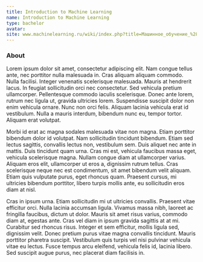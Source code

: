 ```yaml
---
title: Introduction to Machine Learning
name: Introduction to Machine Learning
type: bachelor
avatar:
site: www.machinelearning.ru/wiki/index.php?title=Машинное_обучение_%28курс_лекций%2C_К.В.Воронцов%29
---
```


### About

Lorem ipsum dolor sit amet, consectetur adipiscing elit. Nam congue tellus ante, nec porttitor nulla malesuada in. Cras aliquam aliquam commodo. Nulla facilisi. Integer venenatis scelerisque malesuada. Mauris at hendrerit lacus. In feugiat sollicitudin orci nec consectetur. Sed vehicula pretium ullamcorper. Pellentesque commodo iaculis scelerisque. Donec ante lorem, rutrum nec ligula ut, gravida ultricies lorem. Suspendisse suscipit dolor non enim vehicula ornare. Nunc non orci felis. Aliquam lacinia vehicula erat id vestibulum. Nulla a mauris interdum, bibendum nunc eu, tempor tortor. Aliquam erat volutpat.

Morbi id erat ac magna sodales malesuada vitae non magna. Etiam porttitor bibendum dolor id volutpat. Nam sollicitudin tincidunt bibendum. Etiam sed lectus sagittis, convallis lectus non, vestibulum sem. Duis aliquet nec ante in mattis. Duis tincidunt quam urna. Cras mi est, vehicula faucibus massa eget, vehicula scelerisque magna. Nullam congue diam at ullamcorper varius. Aliquam eros elit, ullamcorper ut eros a, dignissim rutrum tellus. Cras scelerisque neque nec est condimentum, sit amet bibendum velit aliquam. Etiam quis vulputate purus, eget rhoncus quam. Praesent cursus, mi ultricies bibendum porttitor, libero turpis mollis ante, eu sollicitudin eros diam at nisl.

Cras in ipsum urna. Etiam sollicitudin mi ut ultricies convallis. Praesent vitae efficitur orci. Nulla lacinia accumsan ligula. Vivamus massa nibh, laoreet ac fringilla faucibus, dictum ut dolor. Mauris sit amet risus varius, commodo diam at, egestas ante. Cras vel diam in ipsum gravida sagittis at at mi. Curabitur sed rhoncus risus. Integer et sem efficitur, mollis ligula sed, dignissim velit. Donec pretium purus vitae magna convallis tincidunt. Mauris porttitor pharetra suscipit. Vestibulum quis turpis vel nisi pulvinar vehicula vitae eu lectus. Fusce tempus arcu eleifend, vehicula felis id, lacinia libero. Sed suscipit augue purus, nec placerat diam facilisis in.